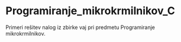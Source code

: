 # Programiranje_mikrokrmilnikov_C
Primeri rešitev nalog iz zbirke vaj pri predmetu Programiranje mikrokrmilnikov.
